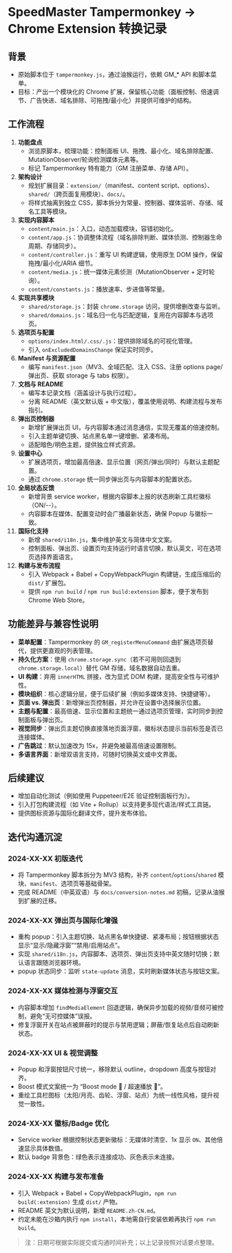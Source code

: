 # SpeedMaster Tampermonkey → Chrome Extension 转换记录

## 背景
- 原始脚本位于 `tampermonkey.js`，通过油猴运行，依赖 GM_* API 和脚本菜单。
- 目标：产出一个模块化的 Chrome 扩展，保留核心功能（面板控制、倍速调节、广告快进、域名排除、可拖拽/最小化）并提供可维护的结构。

## 工作流程
1. **功能盘点**
   - 浏览原脚本，梳理功能：控制面板 UI、拖拽、最小化、域名排除配置、MutationObserver/轮询检测媒体元素等。
   - 标记 Tampermonkey 特有能力（GM 注册菜单、存储 API）。
2. **架构设计**
   - 规划扩展目录：`extension/`（manifest、content script、options）、`shared/`（跨页面复用模块）、`docs/`。
   - 将样式抽离到独立 CSS，脚本拆分为常量、控制器、媒体监听、存储、域名工具等模块。
3. **实现内容脚本**
   - `content/main.js`：入口，动态加载模块，容错初始化。
   - `content/app.js`：协调整体流程（域名排除判断、媒体侦测、控制器生命周期、存储同步）。
   - `content/controller.js`：重写 UI 构建逻辑，使用原生 DOM 操作，保留拖拽/最小化/ARIA 细节。
   - `content/media.js`：统一媒体元素侦测（MutationObserver + 定时轮询）。
   - `content/constants.js`：播放速率、步进值等常量。
4. **实现共享模块**
   - `shared/storage.js`：封装 `chrome.storage` 访问，提供增删改查与监听。
   - `shared/domains.js`：域名归一化与匹配逻辑，复用在内容脚本与选项页。
5. **选项页与配置**
   - `options/index.html/.css/.js`：提供排除域名的可视化管理。
   - 引入 `onExcludedDomainsChange` 保证实时同步。
6. **Manifest 与资源配置**
   - 编写 `manifest.json`（MV3、全域匹配、注入 CSS、注册 options page/弹出页、获取 storage 与 tabs 权限）。
7. **文档与 README**
   - 编写本记录文档（涵盖设计与执行过程）。
   - 分离 README（英文默认版 + 中文版），覆盖使用说明、构建流程与发布指引。
8. **弹出页控制器**
   - 新增扩展弹出页 UI，与内容脚本通过消息通信，实现无覆盖的倍速控制。
   - 引入主题单键切换、站点黑名单一键增删、紧凑布局。
   - 适配暗色/明色主题，提供独立样式资源。
9. **设置中心**
   - 扩展选项页，增加最高倍速、显示位置（网页/弹出/同时）与默认主题配置。
   - 通过 `chrome.storage` 统一同步弹出页与内容脚本的配置状态。
10. **全局状态反馈**
    - 新增背景 service worker，根据内容脚本上报的状态刷新工具栏徽标（ON/--）。
    - 内容脚本在媒体、配置变动时会广播最新状态，确保 Popup 与徽标一致。
11. **国际化支持**
    - 新增 `shared/i18n.js`，集中维护英文与简体中文文案。
    - 控制面板、弹出页、设置页均支持运行时语言切换，默认英文，可在选项页选择界面语言。
12. **构建与发布流程**
    - 引入 Webpack + Babel + CopyWebpackPlugin 构建链，生成压缩后的 `dist/` 扩展包。
    - 提供 `npm run build` / `npm run build:extension` 脚本，便于发布到 Chrome Web Store。

## 功能差异与兼容性说明
- **菜单配置**：Tampermonkey 的 `GM_registerMenuCommand` 由扩展选项页替代，提供更直观的列表管理。
- **持久化方案**：使用 `chrome.storage.sync`（若不可用则回退到 `chrome.storage.local`）替代 GM 存储，域名数据自动去重。
- **UI 构建**：弃用 `innerHTML` 拼接，改为显式 DOM 构建，提高安全性与可维护性。
- **模块组织**：核心逻辑分层，便于后续扩展（例如多媒体支持、快捷键等）。
- **页面 vs. 弹出页**：新增弹出页控制器，并允许在设置中选择展示位置。
- **主题与配置**：最高倍速、显示位置和主题统一通过选项页管理，实时同步到控制面板与弹出页。
- **视觉同步**：弹出页主题切换直接落地页面浮窗，徽标状态提示当前标签是否已连接媒体。
- **广告跳过**：默认加速改为 15x，并避免被最高倍速设置限制。
- **多语言界面**：新增双语言支持，可随时切换英文或中文界面。

## 后续建议
- 增加自动化测试（例如使用 Puppeteer/E2E 验证控制面板行为）。
- 引入打包构建流程（如 Vite + Rollup）以支持更多现代语法/样式工具链。
- 提供图标资源与国际化翻译文件，提升发布体验。

## 迭代沟通沉淀

### 2024-XX-XX 初版迭代
- 将 Tampermonkey 脚本拆分为 MV3 结构，补齐 `content`/`options`/`shared` 模块、`manifest`、选项页等基础骨架。
- 完成 README（中英双语）与 `docs/conversion-notes.md` 初稿，记录从油猴到扩展的迁移。

### 2024-XX-XX 弹出页与国际化增强
- 重构 popup：引入主题切换、站点黑名单快捷键、紧凑布局；按钮根据状态显示“显示/隐藏浮窗”“禁用/启用站点”。
- 实现 `shared/i18n.js`，内容脚本、选项页、弹出页支持中英文随时切换；默认语言跟随浏览器环境。
- popup 状态同步：监听 `state-update` 消息，实时刷新媒体状态与按钮文案。

### 2024-XX-XX 媒体检测与浮窗交互
- 内容脚本增加 `findMediaElement` 回退逻辑，确保异步加载的视频/音频可被控制，避免“无可控媒体”误报。
- 修复浮窗开关在站点被屏蔽时的提示与禁用逻辑；屏蔽/恢复站点后自动刷新状态。

### 2024-XX-XX UI & 视觉调整
- Popup 和浮窗按钮尺寸统一，移除默认 outline，dropdown 高度与按钮对齐。
- Boost 模式文案统一为 “Boost mode 🚀 / 超速播放 🚀”。
- 重绘工具栏图标（太阳/月亮、齿轮、浮窗、站点）为统一线性风格，提升视觉一致性。

### 2024-XX-XX 徽标/Badge 优化
- Service worker 根据控制状态更新徽标：无媒体时清空、1x 显示 `ON`、其他倍速显示具体数值。
- 默认 badge 背景色：绿色表示连接成功、灰色表示未连接。

### 2024-XX-XX 构建与发布准备
- 引入 Webpack + Babel + CopyWebpackPlugin，`npm run build(:extension)` 生成 `dist/` 产物。
- README 英文为默认说明，新增 `README.zh-CN.md`。
- 约定未能在沙箱内执行 `npm install`，本地需自行安装依赖再执行 `npm run build`。

> 注：日期可根据实际提交或沟通时间补充；以上记录按照对话要点整理。
